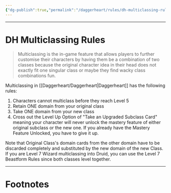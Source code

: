```yaml
---
{"dg-publish":true,"permalink":"/daggerheart/rules/dh-multiclassing-rules/","tags":["TTRPG"]}
---
```



---
# DH Multiclassing Rules
> Multiclassing is the in-game feature that allows players to further customise their characters by having them be a combination of two classes because the original character idea in their head does not exactly fit one singular class or maybe they find wacky class combinations fun. 

Multiclassing in [[Daggerheart/Daggerheart\|Daggerheart]] has the following rules:
1. Characters cannot multiclass before they reach Level 5
2. Retain ONE domain from your original class
3. Take ONE domain from your new class
4. Cross out the Level Up Option of "Take an Upgraded Subclass Card" meaning your character will never unlock the mastery feature of either original subclass or the new one. If you already have the Mastery Feature Unlocked, you have to give it up.

Note that Original Class's domain cards from the other domain have to be discarded completely and substituted by the new domain of the new Class. 
If you are Level 7 Wizard multiclassing into Druid, you can use the Level 7 Beastform Rules since both classes level together. 

---
# Footnotes
